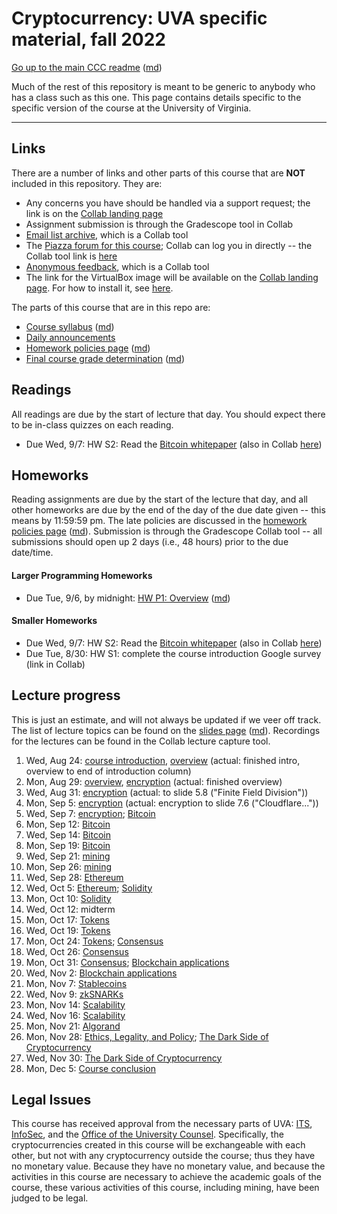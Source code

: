 Cryptocurrency: UVA specific material, fall 2022
================================================

[Go up to the main CCC readme](../readme.html) ([md](../readme.md))

Much of the rest of this repository is meant to be generic to anybody who has a class such as this one. This page contains details specific to the specific version of the course at the University of Virginia.

------------------------------------------------------------

Links
-----

There are a number of links and other parts of this course that are **NOT** included in this repository.  They are:

- Any concerns you have should be handled via a support request; the link is on the [Collab landing page][1]
- Assignment submission is through the Gradescope tool in Collab
- [Email list archive](https://collab.its.virginia.edu/portal/directtool/23262987-1288-4c6d-912f-c1b031973f44/), which is a Collab tool
- The [Piazza forum for this course](https://piazza.com/class/l742ukne1k5po); Collab can log you in directly -- the Collab tool link is [here](https://collab.its.virginia.edu/portal/directtool/0aadf20c-f74e-4a8f-a31b-9c5742ea345e/)
- [Anonymous feedback](https://collab.its.virginia.edu/portal/directtool/b166e2b1-f967-4df0-8e7e-1b25f58a30e2/), which is a Collab tool
- The link for the VirtualBox image will be available on the [Collab landing page][1].  For how to install it, see  [here](https://uva-cs.github.io/pdr/tutorials/01-intro-unix/virtual-box.html).

The parts of this course that are in this repo are:

- [Course syllabus](syllabus.html) ([md](syllabus.md))
- [Daily announcements](daily-announcements.html#/)
- [Homework policies page](hw-policies.html) ([md](hw-policies.md))
- [Final course grade determination](grades.html) ([md](grades.md))


Readings
--------

<!-- All scholarly articles (such as from the ACM digital library) can be obtained from free from any UVA wireless network.  Some of them you will *NOT* be able to get it for free from your home Internet provider such as Comcast (unless you live in a UVA dorm, of course) without using a UVA VPN.  -->

All readings are due by the start of lecture that day.  You should expect there to be in-class quizzes on each reading.

- Due Wed, 9/7: HW S2: Read the [Bitcoin whitepaper](https://bitcoinwhitepaper.co/) (also in Collab [here](https://collab.its.virginia.edu/access/content/group/e9ad2fbb-faca-414b-9df1-6f9019e765e9/bitcoin.pdf))


<!-- 
- Due Mon, 2/21: HW S3: read (some of) the [Ethereum whitepaper](https://ethereum.org/en/whitepaper/) ([PDF](https://blockchainlab.com/pdf/Ethereum_white_paper-a_next_generation_smart_contract_and_decentralized_application_platform-vitalik-buterin.pdf))
    - You can skip (or quickly browse) the first 3 sub-parts of the 'History' section ('Bitcoin', 'Mining', and 'Merkle Trees'); also skip the 'references and further reading' section at the end; what's left is 24 pages in the PDF to read
-->


Homeworks
-----------

Reading assignments are due by the start of the lecture that day, and all other homeworks are due by the end of the day of the due date given -- this means by 11:59:59 pm.  The late policies are discussed in the [homework policies page](hw-policies.html) ([md](hw-policies.md)).  Submission is through the Gradescope Collab tool -- all submissions should open up 2 days (i.e., 48 hours) prior to the due date/time.


#### Larger Programming Homeworks

- Due Tue, 9/6, by midnight: [HW P1: Overview](../hws/intro/index.html) ([md](../hws/intro/index.md))

<!--
- Due Tue, 11/22 by midnight: [P11: MetaMask](../hws/metamask/index.html) ([md](../hws/metamask/index.md))
- Due Tue, 11/15 by midnight: [P10: Arbitrage trading](../hws/arbitrage/index.html) ([md](../hws/arbitrage/index.md))
- Due Tue, 11/8 by midnight: [P9: DAO & web3](../hws/daoweb3/index.html) ([md](../hws/daoweb3/index.md))
- Due Tue, 11/1 by midnight: [P8: DEX](../hws/dex/index.html) ([md](../hws/dex/index.md))
- Due Tue, 10/25 by midnight: [P7: dApp Auction](../hws/auction/index.html) ([md](../hws/auction/index.md))
- Due Tue, 10/18, by midnight: [HW P6: dApp Tokens](../hws/tokens/index.html) ([md](../hws/tokens/index.md))
- Due Tue, 10/4?, by midnight: [HW P5: dApp Gradebook](../hws/gradebook/index.html) ([md](../hws/gradebook/index.md))
- Due Tue, 9/27, by midnight: [HW P4: Bitcoin scripting](../hws/btcscript/index.html) ([md](../hws/btcscript/index.md))
- Due Tue, 9/20, by midnight: [HW P3: BTC parser](../hws/btcparser/index.html) ([md](../hws/btcparser/index.md))
- Due Tue, 9/13, by midnight: [HW P2: ECDSA](../hws/ecdsa/index.html) ([md](../hws/ecdsa/index.md))
-->

#### Smaller Homeworks

- Due Wed, 9/7: HW S2: Read the [Bitcoin whitepaper](https://bitcoinwhitepaper.co/) (also in Collab [here](https://collab.its.virginia.edu/access/content/group/e9ad2fbb-faca-414b-9df1-6f9019e765e9/bitcoin.pdf))
- Due Tue, 8/30: HW S1: complete the course introduction Google survey (link in Collab)

<!--
- Due Tue, 3/15: [HW S5: dApp Introduction](../hws/dappintro/index.html) ([md](../hws/dappintro/index.md))
- Due Fri, 2/25: [HW S4: Connecting to the Private Ethereum Blockchain](../hws/ethprivate/index.html) ([md](../hws/ethprivate/index.md))
- Due Mon, 2/21: HW S3: Read (some of the) [Ethereum whitepaper](https://ethereum.org/en/whitepaper/) ([PDF](https://blockchainlab.com/pdf/Ethereum_white_paper-a_next_generation_smart_contract_and_decentralized_application_platform-vitalik-buterin.pdf)); see above (in the Reading section) for what you can skip
-->


Lecture progress
----------------

This is just an estimate, and will not always be updated if we veer off track.  The list of lecture topics can be found on the [slides page](../slides/index.html) ([md](../slides/index.md)).  Recordings for the lectures can be found in the Collab lecture capture tool.

1. Wed, Aug 24: [course introduction](introduction.html#/), [overview](../slides/overview.html#/) (actual: finished intro, overview to end of introduction column)
2. Mon, Aug 29: [overview](../slides/overview.html#/), [encryption](../slides/encryption.html#/) (actual: finished overview)
3. Wed, Aug 31: [encryption](../slides/encryption.html#/) (actual: to slide 5.8 ("Finite Field Division"))
4. Mon, Sep 5: [encryption](../slides/encryption.html#/) (actual: encryption to slide 7.6 ("Cloudflare..."))
5. Wed, Sep 7: [encryption](../slides/encryption.html#/); [Bitcoin](../slides/bitcoin.html#/)
6. Mon, Sep 12: [Bitcoin](../slides/bitcoin.html#/)
7. Wed, Sep 14: [Bitcoin](../slides/bitcoin.html#/)
8. Mon, Sep 19: [Bitcoin](../slides/bitcoin.html#/)
9. Wed, Sep 21: [mining](../slides/mining.html#/)
10. Mon, Sep 26: [mining](../slides/mining.html#/)
11. Wed, Sep 28: [Ethereum](../slides/ethereum.html#/)
12. Wed, Oct 5: [Ethereum](../slides/ethereum.html#/); [Solidity](../slides/solidity.html#/)
13. Mon, Oct 10: [Solidity](../slides/solidity.html#/)
14. Wed, Oct 12: midterm
15. Mon, Oct 17: [Tokens](../slides/tokens.html#/)
16. Wed, Oct 19: [Tokens](../slides/tokens.html#/)
17. Mon, Oct 24: [Tokens](../slides/tokens.html#/); [Consensus](../slides/consensus.html#/)
18. Wed, Oct 26: [Consensus](../slides/consensus.html#/)
19. Mon, Oct 31: [Consensus](../slides/consensus.html#/); [Blockchain applications](../slides/applications.html#/)
20. Wed, Nov 2: [Blockchain applications](../slides/applications.html#/)
21. Mon, Nov 7: [Stablecoins](../slides/stablecoins.html#/)
22. Wed, Nov 9: [zkSNARKs](../slides/zksnarks.html#/)
23. Mon, Nov 14: [Scalability](../slides/scalability.html#/)
24. Wed, Nov 16: [Scalability](../slides/scalability.html#/)
25. Mon, Nov 21: [Algorand](../slides/algorand.html#/)
26. Mon, Nov 28: [Ethics, Legality, and Policy](../slides/ethics-legal-policy.html#/); [The Dark Side of Cryptocurrency](../slides/darkside.html#/)
27. Wed, Nov 30: [The Dark Side of Cryptocurrency](../slides/darkside.html#/)
28. Mon, Dec 5: [Course conclusion](../slides/conclusion.html#/)


## Legal Issues

This course has received approval from the necessary parts of UVA: [ITS](https://virginia.service-now.com/its/), [InfoSec](https://security.virginia.edu/), and the [Office of the University Counsel](https://universitycounsel.virginia.edu/).  Specifically, the cryptocurrencies created in this course will be exchangeable with each other, but not with any cryptocurrency outside the course; thus they have no monetary value.  Because they have no monetary value, and because the activities in this course are necessary to achieve the academic goals of the course, these various activities of this course, including mining, have been judged to be legal.


[1]: https://collab.its.virginia.edu/portal/directtool/b277916b-e495-4f63-8b9a-dba756858923/
